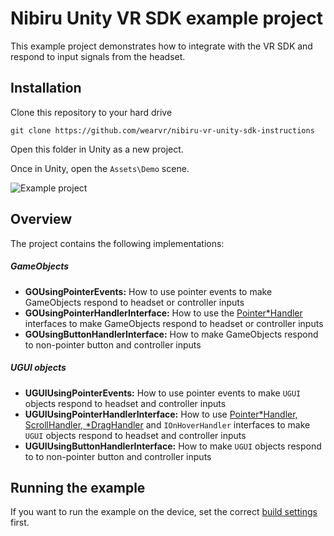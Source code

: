 # Nibiru Unity VR SDK example project

This example project demonstrates how to integrate with the VR SDK and respond to input signals from the headset.

## Installation

Clone this repository to your hard drive

```
git clone https://github.com/wearvr/nibiru-vr-unity-sdk-instructions
```

Open this folder in Unity as a new project.

Once in Unity, open the `Assets\Demo` scene.

![Example project](ExampleProject.png)

## Overview

The project contains the following implementations:

##### GameObjects

* **GOUsingPointerEvents:** How to use pointer events to make GameObjects respond to headset or controller inputs
* **GOUsingPointerHandlerInterface:** How to use the [Pointer*Handler](https://docs.unity3d.com/ScriptReference/EventSystems.IPointerClickHandler.html) interfaces to make GameObjects respond to headset or controller inputs
* **GOUsingButtonHandlerInterface:** How to make GameObjects respond to non-pointer button and controller inputs

##### UGUI objects

* **UGUIUsingPointerEvents:** How to use pointer events to make `UGUI` objects respond to headset and controller inputs
* **UGUIUsingPointerHandlerInterface:** How to use [Pointer*Handler, ScrollHandler, *DragHandler](https://docs.unity3d.com/ScriptReference/EventSystems.IPointerClickHandler.html) and `IOnHoverHandler` interfaces to make `UGUI` objects respond to headset and controller inputs
* **UGUIUsingButtonHandlerInterface:** How to make `UGUI` objects respond to to non-pointer button and controller inputs

## Running the example

If you want to run the example on the device, set the correct [build settings](/docs/building-to-nibiru.md) first.
